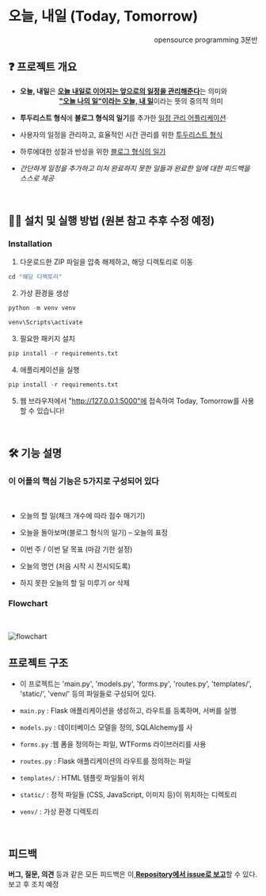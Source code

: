 

  # **오늘, 내일 (Today, Tomorrow)**

  <div align="right">
  opensource programming 3분반
</div>

 

## ❓ 프로젝트 개요   
- **오늘, 내일**은  <u>**오늘 내일로 이어지는 앞으로의 일정을 관리해준다**</u>는 의미와   <br> &nbsp;&nbsp;&nbsp;&nbsp;&nbsp;&nbsp;&nbsp;&nbsp;&nbsp;&nbsp;&nbsp;&nbsp;&nbsp;&nbsp;&nbsp;&nbsp;&nbsp;&nbsp;&nbsp; <u>**"오늘 나의 일"이라는 오늘, 내 일**</u>이라는 뜻의 중의적 의미

 - **투두리스트 형식**에 **블로그 형식의 일기**를 추가한 <u>일정 관리 어플리케이션</u>
- 사용자의 일정을 관리하고, 효율적인 시간 관리를 위한 <u>투두리스트 형식</u>
- 하루에대한 성찰과 반성을 위한 <u>블로그 형식의 일기</u>
- *간단하게 일정을 추가하고 미처 완료하지 못한 일들과 완료한 일에 대한 피드백을 스스로 제공*  

<br>

## 🙋‍♀️ 설치 및 실행 방법 (원본 참고 추후 수정 예정) 
### Installation

1. 다운로드한 ZIP 파일을 압축 해제하고, 해당 디렉토리로 이동
```python
cd "해당 디렉토리"
```
2. 가상 환경을 생성  
```python
python -m venv venv

venv\Scripts\activate
```
3. 필요한 패키지 설치
```python
pip install -r requirements.txt
```
4. 애플리케이션을 실행
```python
pip install -r requirements.txt
``` 
5. 웹 브라우저에서 "http://127.0.0.1:5000"에 접속하여 Today, Tomorrow를 사용할 수 있습니다!
<br>

## 🛠 기능 설명   

### 이 어플의 핵심 기능은 5가지로 구성되어 있다
<br>

- 오늘의 할 일(체크 개수에 따라 점수 매기기)   

- 오늘을 돌아보며(블로그 형식의 일기) – 오늘의 표정
- 이번 주 / 이번 달 목표 (마감 기한 설정)
- 오늘의 명언 (처음 시작 시 전시되도록)
- 하지 못한 오늘의 할 일 미루기 or 삭제

### Flowchart

<br>

![flowchart](https://github.com/tmddbs/Today-Tomorrow/assets/75741576/1cf65aea-45a2-4a40-8f66-4ae66f3703f3)

## 프로젝트 구조


- 이 프로젝트는 'main.py', 'models.py', 'forms.py', 'routes.py', 'templates/', 'static/', 'venv/' 등의 파일들로 구성되어 있다. 

- `main.py` :  Flask 애플리케이션을 생성하고, 라우트를 등록하며, 서버를 실행
- `models.py` : 데이터베이스 모델을 정의, SQLAlchemy를 사
- `forms.py` :웹 폼을 정의하는 파일, WTForms 라이브러리를 사용
- `routes.py` : Flask 애플리케이션의 라우트를 정의하는 파일
- `templates/` : HTML 템플릿 파일들이 위치
- `static/` : 정적 파일들 (CSS, JavaScript, 이미지 등)이 위치하는 디렉토리
- `venv/` : 가상 환경 디렉토리

<br>

## 피드백



**버그, 질문, 의견** 등과 같은 모든 피드백은 이<u> **Repository에서 issue로 보고**</u>할 수 있다. 보고 후 조치 예정
   <br>
<br>
<br>

